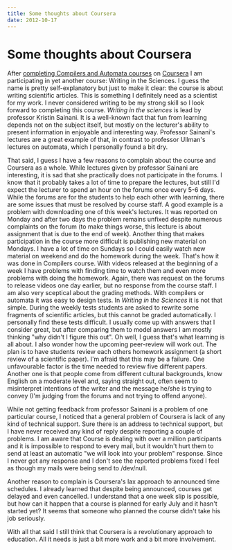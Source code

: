 ```yaml
---
title: Some thoughts about Coursera
date: 2012-10-17
---
```


Some thoughts about Coursera
============================

After [completing Compilers and Automata
courses](2012-06-27-some-impressions-on-stanfords-automata-and-compilers-online-courses/)
on [Coursera](https://www.coursera.org/) I am participating in yet another
course: Writing in the Sciences. I guess the name is pretty self-explanatory but
just to make it clear: the course is about writing scientific articles. This is
something I definitely need as a scientist for my work. I never considered
writing to be my strong skill so I look forward to completing this
course. _Writing in the sciences_ is lead by professor Kristin Sainani. It is a
well-known fact that fun from learning depends not on the subject itself, but
mostly on the lecturer's ability to present information in enjoyable and
interesting way. Professor Sainani's lectures are a great example of that, in
contrast to professor Ullman's lectures on automata, which I personally found a
bit dry.

That said, I guess I have a few reasons to complain about the course and
Coursera as a whole. While lectures given by professor Sainani are interesting,
it is sad that she practically does not participate in the forums. I know that
it probably takes a lot of time to prepare the lectures, but still I'd expect
the lecturer to spend an hour on the forums once every 5-6 days. While the
forums are for the students to help each other with learning, there are some
issues that must be resolved by course staff. A good example is a problem with
downloading one of this week's lectures. It was reported on Monday and after two
days the problem remains unfixed despite numerous complaints on the forum (to
make things worse, this lecture is about assignment that is due to the end of
week). Another thing that makes participation in the course more difficult is
publishing new material on Mondays. I have a lot of time on Sundays so I could
easily watch new material on weekend and do the homework during the week. That's
how it was done in Compilers course. With videos released at the beginning of a
week I have problems with finding time to watch them and even more problems with
doing the homework. Again, there was request on the forums to release videos one
day earlier, but no response from the course staff. I am also very sceptical
about the grading methods. With compilers or automata it was easy to design
tests. In _Writing in the Sciences_ it is not that simple. During the weekly
tests students are asked to rewrite some fragments of scientific articles, but
this cannot be graded automatically. I personally find these tests difficult. I
usually come up with answers that I consider great, but after comparing them to
model answers I am mostly thinking "why didn't I figure this out". Oh well, I
guess that's what learning is all about. I also wonder how the upcoming
peer-review will work out. The plan is to have students review each others
homework assignment (a short review of a scientific paper). I'm afraid that this
may be a failure. One unfavourable factor is the time needed to review five
different papers. Another one is that people come from different cultural
backgrounds, know English on a moderate level and, saying straight out, often
seem to misinterpret intentions of the writer and the message he/she is trying
to convey (I'm judging from the forums and not trying to offend anyone).

While not getting feedback from professor Sainani is a problem of one particular
course, I noticed that a general problem of Coursera is lack of any kind of
technical support. Sure there is an address to technical support, but I have
never received any kind of reply despite reporting a couple of problems. I am
aware that Course is dealing with over a million participants and it is
impossible to respond to every mail, but it wouldn't hurt them to send at least
an automatic "we will look into your problem" response. Since I never got any
response and I don't see the reported problems fixed I feel as though my mails
were being send to /dev/null.

Another reason to complain is Coursera's lax approach to announced time
schedules. I already learned that despite being announced, courses get delayed
and even cancelled. I understand that a one week slip is possible, but how can
it happen that a course is planned for early July and it hasn't started yet? It
seems that someone who planned the course didn't take his job seriously.

With all that said I still think that Coursera is a revolutionary approach to
education. All it needs is just a bit more work and a bit more involvement.

